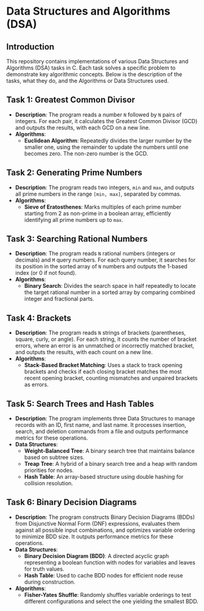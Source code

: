 # Data Structures and Algorithms (DSA)

## Introduction
This repository contains implementations of various Data Structures and Algorithms (DSA) tasks in C. Each task solves a specific problem to demonstrate key algorithmic concepts. Below is the description of the tasks, what they do, and the Algorithms or Data Structures used.

## Task 1: Greatest Common Divisor
- **Description**: The program reads a number `N` followed by `N` pairs of integers. For each pair, it calculates the Greatest Common Divisor (GCD) and outputs the results, with each GCD on a new line.
- **Algorithms**:
  - **Euclidean Algorithm**: Repeatedly divides the larger number by the smaller one, using the remainder to update the numbers until one becomes zero. The non-zero number is the GCD.

## Task 2: Generating Prime Numbers
- **Description**: The program reads two integers, `min` and `max`, and outputs all prime numbers in the range `[min, max]`, separated by commas.
- **Algorithms**:
  - **Sieve of Eratosthenes**: Marks multiples of each prime number starting from 2 as non-prime in a boolean array, efficiently identifying all prime numbers up to `max`.

## Task 3: Searching Rational Numbers
- **Description**: The program reads `N` rational numbers (integers or decimals) and `M` query numbers. For each query number, it searches for its position in the sorted array of `N` numbers and outputs the 1-based index (or 0 if not found).
- **Algorithms**:
  - **Binary Search**: Divides the search space in half repeatedly to locate the target rational number in a sorted array by comparing combined integer and fractional parts.

## Task 4: Brackets
- **Description**: The program reads `N` strings of brackets (parentheses, square, curly, or angle). For each string, it counts the number of bracket errors, where an error is an unmatched or incorrectly matched bracket, and outputs the results, with each count on a new line.
- **Algorithms**:
  - **Stack-Based Bracket Matching**: Uses a stack to track opening brackets and checks if each closing bracket matches the most recent opening bracket, counting mismatches and unpaired brackets as errors.

## Task 5: Search Trees and Hash Tables
- **Description**: The program implements three Data Structures to manage records with an ID, first name, and last name. It processes insertion, search, and deletion commands from a file and outputs performance metrics for these operations.
- **Data Structures**:
  - **Weight-Balanced Tree**: A binary search tree that maintains balance based on subtree sizes.
  - **Treap Tree**: A hybrid of a binary search tree and a heap with random priorities for nodes.
  - **Hash Table**: An array-based structure using double hashing for collision resolution.

## Task 6: Binary Decision Diagrams
- **Description**: The program constructs Binary Decision Diagrams (BDDs) from Disjunctive Normal Form (DNF) expressions, evaluates them against all possible input combinations, and optimizes variable ordering to minimize BDD size. It outputs performance metrics for these operations.
- **Data Structures**:
  - **Binary Decision Diagram (BDD)**: A directed acyclic graph representing a boolean function with nodes for variables and leaves for truth values.
  - **Hash Table**: Used to cache BDD nodes for efficient node reuse during construction.
- **Algorithms**:
  - **Fisher-Yates Shuffle**: Randomly shuffles variable orderings to test different configurations and select the one yielding the smallest BDD.